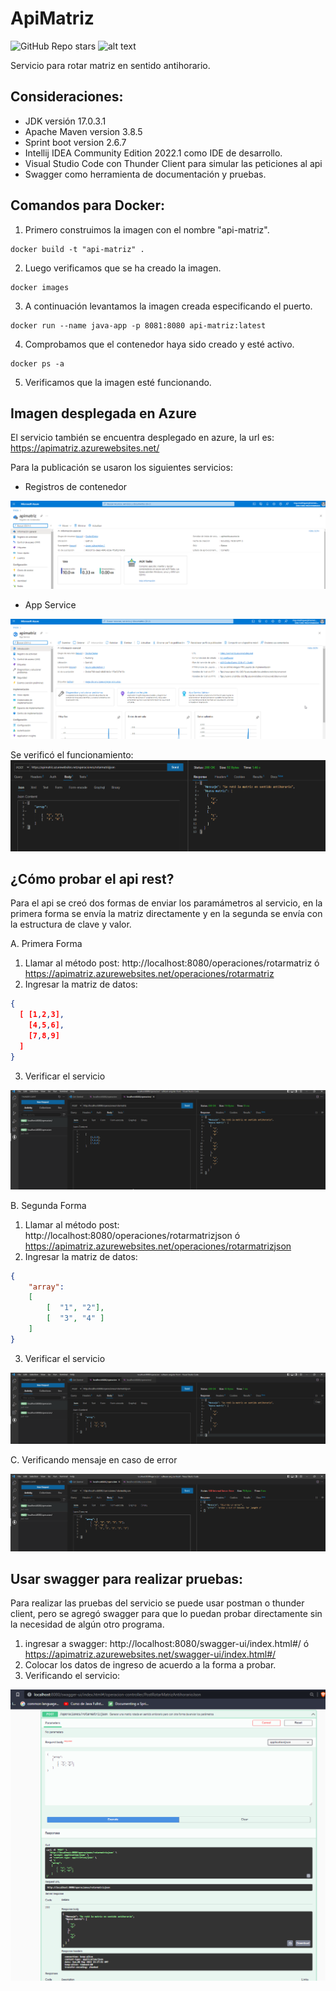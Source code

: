 # ApiMatriz

![GitHub Repo stars](https://img.shields.io/github/stars/OliverRJ/ApiMatriz?style=flat-square)
![alt text](https://img.shields.io/badge/Java-ED8B00?style=for-the-badge&logo=java&logoColor=white)

Servicio para rotar matriz en sentido antihorario.

## Consideraciones:
- JDK versión 17.0.3.1
- Apache Maven version 3.8.5
- Sprint boot version 2.6.7
- Intellij IDEA Community Edition 2022.1 como IDE de desarrollo.
- Visual Studio Code con Thunder Client para simular las peticiones al api
- Swagger como herramienta de documentación y pruebas.

## Comandos para Docker:
1. Primero construimos la imagen con el nombre "api-matriz".
```docker
docker build -t "api-matriz" .
```
2. Luego verificamos que se ha creado la imagen.
```docker
docker images
```
3. A continuación levantamos la imagen creada especificando el puerto.
```docker
docker run --name java-app -p 8081:8080 api-matriz:latest 
```
4. Comprobamos que el contenedor haya sido creado y esté activo.
```docker
docker ps -a  
```
5. Verificamos que la imagen esté funcionando.

## Imagen desplegada en Azure
El servicio también se encuentra desplegado en azure, la url es: https://apimatriz.azurewebsites.net/

Para la publicación se usaron los siguientes servicios:
- Registros de contenedor

![Image text](https://raw.githubusercontent.com/OliverRJ/imagenes/main/apimatriz/registro.png)

- App Service

![Image text](https://raw.githubusercontent.com/OliverRJ/imagenes/main/apimatriz/web.png)

Se verificó el funcionamiento:
![Image text](https://raw.githubusercontent.com/OliverRJ/imagenes/main/apimatriz/pruebaweb.png)




## ¿Cómo probar el api rest?
Para el api se creó dos formas de enviar los paramámetros al servicio, en la primera forma se envía la matriz directamente y en la segunda se envía con la estructura de clave y valor.

A. Primera Forma
1. Llamar al método post:  http://localhost:8080/operaciones/rotarmatriz ó https://apimatriz.azurewebsites.net/operaciones/rotarmatriz
2. Ingresar la matriz de datos:
```json
{
  [ [1,2,3], 
    [4,5,6],
    [7,8,9]
  ]
}
```
3. Verificar el servicio

![Image text](https://raw.githubusercontent.com/OliverRJ/imagenes/main/apimatriz/prueba1.png)

B. Segunda Forma
1. Llamar al método post: http://localhost:8080/operaciones/rotarmatrizjson ó https://apimatriz.azurewebsites.net/operaciones/rotarmatrizjson
2. Ingresar la matriz de datos:
```json
{
    "array": 
    [
        [  "1", "2"],
        [  "3", "4" ]
    ]
}
```
3. Verificar el servicio

![Image text](https://raw.githubusercontent.com/OliverRJ/imagenes/main/apimatriz/prueba2.png)

C. Verificando mensaje en caso de error

![Image text](https://raw.githubusercontent.com/OliverRJ/imagenes/main/apimatriz/error.png)

## Usar swagger para realizar pruebas:
Para realizar las pruebas del servicio se puede usar postman o thunder client, pero se agregó swagger para que lo puedan probar directamente sin la necesidad de algún otro programa.

1. ingresar a swagger: http://localhost:8080/swagger-ui/index.html#/ ó https://apimatriz.azurewebsites.net/swagger-ui/index.html#/
2. Colocar los datos de ingreso de acuerdo a la forma a probar.
3. Verificando el servicio:

![Image text](https://raw.githubusercontent.com/OliverRJ/imagenes/main/apimatriz/swagger.png)
